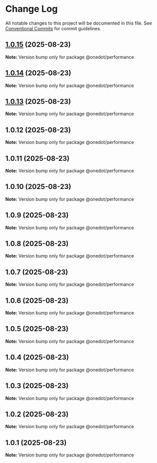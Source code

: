 # Change Log

All notable changes to this project will be documented in this file.
See [Conventional Commits](https://conventionalcommits.org) for commit guidelines.

## [1.0.15](https://github.com/onedot-js/onedot-js/compare/@onedot/performance@1.0.14...@onedot/performance@1.0.15) (2025-08-23)

**Note:** Version bump only for package @onedot/performance

## [1.0.14](https://github.com/onedot-js/onedot-js/compare/@onedot/performance@1.0.13...@onedot/performance@1.0.14) (2025-08-23)

**Note:** Version bump only for package @onedot/performance

## [1.0.13](https://github.com/onedot-js/onedot-js/compare/@onedot/performance@1.0.12...@onedot/performance@1.0.13) (2025-08-23)

**Note:** Version bump only for package @onedot/performance

## 1.0.12 (2025-08-23)

**Note:** Version bump only for package @onedot/performance

## 1.0.11 (2025-08-23)

**Note:** Version bump only for package @onedot/performance

## 1.0.10 (2025-08-23)

**Note:** Version bump only for package @onedot/performance

## 1.0.9 (2025-08-23)

**Note:** Version bump only for package @onedot/performance

## 1.0.8 (2025-08-23)

**Note:** Version bump only for package @onedot/performance

## 1.0.7 (2025-08-23)

**Note:** Version bump only for package @onedot/performance

## 1.0.6 (2025-08-23)

**Note:** Version bump only for package @onedot/performance

## 1.0.5 (2025-08-23)

**Note:** Version bump only for package @onedot/performance

## 1.0.4 (2025-08-23)

**Note:** Version bump only for package @onedot/performance

## 1.0.3 (2025-08-23)

**Note:** Version bump only for package @onedot/performance

## 1.0.2 (2025-08-23)

**Note:** Version bump only for package @onedot/performance

## 1.0.1 (2025-08-23)

**Note:** Version bump only for package @onedot/performance
